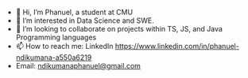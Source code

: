 - 👋 Hi, I’m Phanuel, a student at CMU
- 👀 I’m interested in Data Science and SWE.
- 💞️ I’m looking to collaborate on projects within TS, JS, and Java Programming languages
- 📫 How to reach me: LinkedIn https://www.linkedin.com/in/phanuel-ndikumana-a550a6219
- Email: ndikumanaphanuel@gmail.com

<!---
phanuelnd/phanuelnd is a ✨ special ✨ repository because its `README.md` (this file) appears on your GitHub profile.
You can click the Preview link to take a look at your changes.
--->
